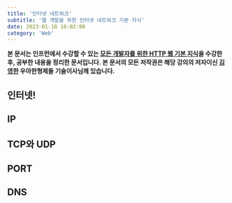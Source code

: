 ```yaml
---
title: '인터넷 네트워크'
subtitle: '웹 개발을 위한 인터넷 네트워크 기본 지식'
date: 2023-01-18 16:02:00
category: 'Web'
---
```


**본 문서는 인프런에서 수강할 수 있는 [모든 개발자를 위한 HTTP 웹 기본 지식](https://www.inflearn.com/course/http-웹-네트워크)을 수강한 후, 공부한 내용을 정리한 문서입니다. 본 문서의 모든 저작권은 해당 강의의 저자이신 [김영한](https://inflearn.com/users/@yh) 우아한형제들 기술이사님께 있습니다.**

## 인터넷!

## IP

## TCP와 UDP

## PORT

## DNS
